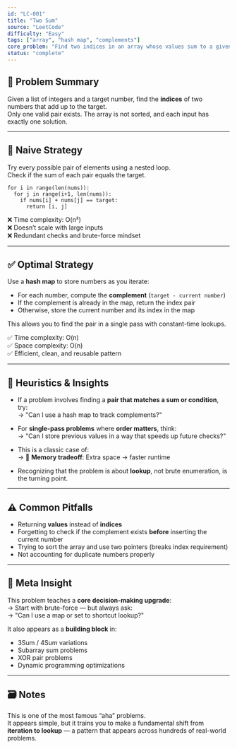 ```yaml
---
id: "LC-001"
title: "Two Sum"
source: "LeetCode"
difficulty: "Easy"
tags: ["array", "hash map", "complements"]
core_problem: "Find two indices in an array whose values sum to a given target"
status: "complete"
---
```


## 🧩 Problem Summary

Given a list of integers and a target number, find the **indices** of two numbers that add up to the target.  
Only one valid pair exists. The array is not sorted, and each input has exactly one solution.

---

## 🚧 Naive Strategy

Try every possible pair of elements using a nested loop.  
Check if the sum of each pair equals the target.

```
for i in range(len(nums)):
  for j in range(i+1, len(nums)):
    if nums[i] + nums[j] == target:
      return [i, j]
```

❌ Time complexity: O(n²)  
❌ Doesn’t scale with large inputs  
❌ Redundant checks and brute-force mindset

---

## ✅ Optimal Strategy

Use a **hash map** to store numbers as you iterate:
- For each number, compute the **complement** (`target - current number`)
- If the complement is already in the map, return the index pair
- Otherwise, store the current number and its index in the map

This allows you to find the pair in a single pass with constant-time lookups.

✅ Time complexity: O(n)  
✅ Space complexity: O(n)  
✅ Efficient, clean, and reusable pattern

---

## 🧠 Heuristics & Insights

- If a problem involves finding a **pair that matches a sum or condition**, try:  
  → "Can I use a hash map to track complements?"

- For **single-pass problems** where **order matters**, think:  
  → "Can I store previous values in a way that speeds up future checks?"

- This is a classic case of:  
  → 🧠 **Memory tradeoff**: Extra space → faster runtime

- Recognizing that the problem is about **lookup**, not brute enumeration, is the turning point.

---

## ⚠️ Common Pitfalls

- Returning **values** instead of **indices**
- Forgetting to check if the complement exists **before** inserting the current number
- Trying to sort the array and use two pointers (breaks index requirement)
- Not accounting for duplicate numbers properly

---

## 🧭 Meta Insight

This problem teaches a **core decision-making upgrade**:  
→ Start with brute-force — but always ask:  
→ "Can I use a map or set to shortcut lookup?"

It also appears as a **building block** in:
- 3Sum / 4Sum variations
- Subarray sum problems
- XOR pair problems
- Dynamic programming optimizations

---

## 🗃️ Notes

This is one of the most famous “aha” problems.  
It appears simple, but it trains you to make a fundamental shift from **iteration to lookup** — a pattern that appears across hundreds of real-world problems.
